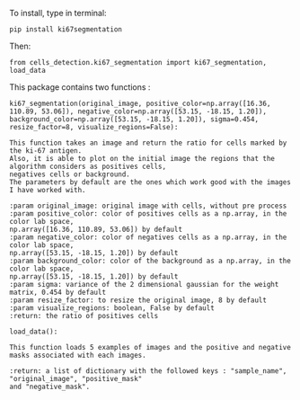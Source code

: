 To install, type in terminal:

`pip install ki67segmentation`

Then:

`from cells_detection.ki67_segmentation import ki67_segmentation, load_data`

This package contains two functions :

`ki67_segmentation(original_image,
                  positive_color=np.array([16.36, 110.89, 53.06]),
                  negative_color=np.array([53.15, -18.15, 1.20]),
                  background_color=np.array([53.15, -18.15, 1.20]),
                  sigma=0.454,
                  resize_factor=8,
                  visualize_regions=False):`
                      
    This function takes an image and return the ratio for cells marked by the ki-67 antigen.
    Also, it is able to plot on the initial image the regions that the algorithm considers as positives cells,
    negatives cells or background.
    The parameters by default are the ones which work good with the images I have worked with.

    :param original_image: original image with cells, without pre process
    :param positive_color: color of positives cells as a np.array, in the color lab space,
    np.array([16.36, 110.89, 53.06]) by default
    :param negative_color: color of negatives cells as a np.array, in the color lab space,
    np.array([53.15, -18.15, 1.20]) by default
    :param background_color: color of the background as a np.array, in the color lab space,
    np.array([53.15, -18.15, 1.20]) by default
    :param sigma: variance of the 2 dimensional gaussian for the weight matrix, 0.454 by default
    :param resize_factor: to resize the original image, 8 by default
    :param visualize_regions: boolean, False by default
    :return: the ratio of positives cells
    
    
`load_data():`

    This function loads 5 examples of images and the positive and negative masks associated with each images.

    :return: a list of dictionary with the followed keys : "sample_name", "original_image", "positive_mask"
    and "negative_mask".